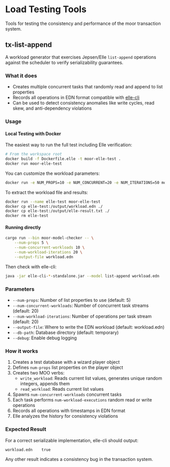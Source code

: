 # Load Testing Tools

Tools for testing the consistency and performance of the moor transaction system.

## tx-list-append

A workload generator that exercises Jepsen/Elle `list-append` operations against the scheduler to
verify serializability guarantees.

### What it does

- Creates multiple concurrent tasks that randomly read and append to list properties
- Records all operations in EDN format compatible with
  [elle-cli](https://github.com/ligurio/elle-cli)
- Can be used to detect consistency anomalies like write cycles, read skew, and anti-dependency
  violations

### Usage

#### Local Testing with Docker

The easiest way to run the full test including Elle verification:

```bash
# From the workspace root
docker build -f Dockerfile.elle -t moor-elle-test .
docker run moor-elle-test
```

You can customize the workload parameters:

```bash
docker run -e NUM_PROPS=10 -e NUM_CONCURRENT=20 -e NUM_ITERATIONS=50 moor-elle-test
```

To extract the workload file and results:

```bash
docker run --name elle-test moor-elle-test
docker cp elle-test:/output/workload.edn ./
docker cp elle-test:/output/elle-result.txt ./
docker rm elle-test
```

#### Running directly

```bash
cargo run --bin moor-model-checker -- \
    --num-props 5 \
    --num-concurrent-workloads 10 \
    --num-workload-iterations 20 \
    --output-file workload.edn
```

Then check with elle-cli:

```bash
java -jar elle-cli-*-standalone.jar --model list-append workload.edn
```

### Parameters

- `--num-props`: Number of list properties to use (default: 5)
- `--num-concurrent-workloads`: Number of concurrent task streams (default: 20)
- `--num-workload-iterations`: Number of operations per task stream (default: 20)
- `--output-file`: Where to write the EDN workload (default: workload.edn)
- `--db-path`: Database directory (default: temporary)
- `--debug`: Enable debug logging

### How it works

1. Creates a test database with a wizard player object
2. Defines `num-props` list properties on the player object
3. Creates two MOO verbs:
   - `write_workload`: Reads current list values, generates unique random integers, appends them
   - `read_workload`: Reads current list values
4. Spawns `num-concurrent-workloads` concurrent tasks
5. Each task performs `num-workload-executions` random read or write operations
6. Records all operations with timestamps in EDN format
7. Elle analyzes the history for consistency violations

### Expected Result

For a correct serializable implementation, elle-cli should output:

```
workload.edn	true
```

Any other result indicates a consistency bug in the transaction system.
